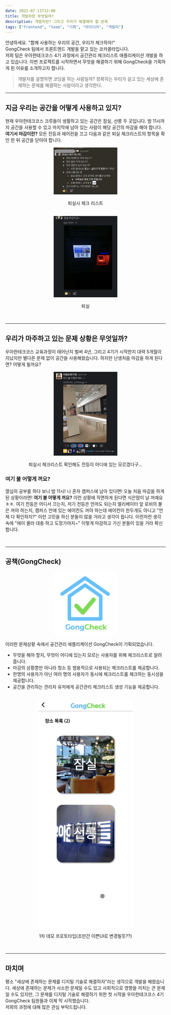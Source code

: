 ```yaml
---
date: 2022-07-11T12:00
title: 개발자란 무엇일까?
description: 개발자란? 그리고 우리가 해결해야 할 문제
tags: ["frontend", "team", "기획", "아이디어", "개발자"]
---
```



안녕하세요. "함께 사용하는 우리의 공간, 우리가 체크하자!"</br>
GongCheck 팀에서 프론트엔드 개발을 맡고 있는 코카콜라입니다.</br>
저희 팀은 우아한테크코스 4기 과정에서 공간관리 체크리스트 애플리케이션 개발을 하고 있습니다. 이번 프로젝트를 시작하면서 무엇을 해결하기 위해 GongCheck을 기획하게 된 이유를 소개하고자 합니다.

> 개발자를 설명하면 코딩을 하는 사람일까? 정확히는 우리가 살고 있는 세상에 존재하는 문제를 해결하는 사람이라고 생각한다.

---

## 지금 우리는 공간을 어떻게 사용하고 있지?
현재 우아한테크코스 크루들이 생활하고 있는 공간은 잠실, 선릉 두 곳입니다. 밤 11시까지 공간을 사용할 수 있고 마지막에 남아 있는 사람이 해당 공간의 마감을 해야 합니다. **여기서 마감이란?** 모든 전등과 에어컨을 끄고 다음과 같은 퇴실 체크리스트의 항목을 확인 한 뒤 공간을 닫아야 합니다.

<div align="center">
	<img src="checklist.png" width="200"/>
    <p>퇴실시 체크 리스트</p>
</div>
</br>
<div align="center">
	<img src="closed.png" width="200"/>
    <p>퇴실</p>
</div>
</br>

---

## 우리가 마주하고 있는 문제 상황은 무엇일까?
우아한테크코스 교육과정이 태어난지 벌써 4년, 그리고 4기가 시작한지 대략 5개월이 지났지만 별다른 문제 없이 공간을 사용해왔습니다. 하지만 난생처음 마감을 하게 된다면? 어떻게 될까요?

<div align="center">
	<img src="how.png" width="200"/>
    <p>퇴실시 체크리스트 확인해도 전등이 어디에 있는 모르겠다구...</p>
</div>

### 여기 불 어떻게 꺼요?
열심히 공부를 하다 보니 밤 11시! 나 혼자 캠퍼스에 남아 있다면! 오늘 처음 마감을 하게 된 상황이라면! **여기 불 어떻게 꺼요?** 이런 상황에 직면하게 된다면 식은땀이 날 꺼예요 ㅎㅎ. 여기 전등은 어디서 끄는지, 저기 전등은 안꺼도 되는지 엘리베이터 앞 로비의 불은 꺼야 하는지, 캠퍼스 안에 있는 에어컨도 꺼야 하는데 에어컨이 한두개도 아니고 "언제 다 확인하지?" 이런 고민을 하신 분들이 많을 거라고 생각이 듭니다. 이런저런 생각 속에 "에이 몰라 대충 하고 도망가야지~" 이렇게 마감하고 가신 분들이 있을 거라 확신합니다.

</br>

---

## 공책(GongCheck)

<div align="center">
	<img src="profile-pic.png" width="200"/>
</div>

이러한 문제상황 속에서 공간관리 애플리케이션 GongCheck이 기획되었습니다.

- 무엇을 해야 할지, 무엇이 어디에 있는지 모르는 사용자를 위해 체크리스트로 알려줍니다.
- 마감의 상황뿐만 아니라 청소 등 범용적으로 사용되는 체크리스트를 제공합니다.
- 한명의 사용자가 아닌 여러 명의 사용자가 동시에 체크리스트를 체크하는 동시성을 제공합니다.
- 공간을 관리하는 관리자 유저에게 공간관리 체크리스트 생성 기능을 제공합니다.

</br>
<div align="center">
	<img src="demo.gif" width="300"/>
    <p>1차 데모 프로토타입(조만간 이쁜UI로 변경될듯??)</p>
</div>
</br>

---

## 마치며
평소 "세상에 존재하는 문제를 디지털 기술로 해결하자"라는 생각으로 개발을 해왔습니다. 세상에 존재하는 문제가 사소한 문제일 수도 있고 사회적으로 영향을 끼치는 큰 문제일 수도 있지만, 그 문제를 디지털 기술로 해결하기 위한 첫 시작을 우아한테크코스 4기 GongCheck 팀원들과 이제 막 시작했습니다.</br>
저희의 과정에 대해 많은 관심 부탁드립니다.
